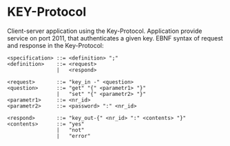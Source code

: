 # KEY-Protocol
Client-server application using the Key-Protocol. Application provide service on port 2011, that authenticates a given key.
EBNF syntax of request and response in the Key-Protocol:

```EBNF
<specification> ::= <definition> ";"
<definition>    ::= <request>
                |   <respond>
                
<request>       ::= "key_in -" <question>
<question>      ::= "get" "{" <parametr1> "}"
                |   "set" "{" <parametr2> "}"
<parametr1>     ::= <nr_id>
<parametr2>     ::= <password> ":" <nr_id>

<respond>       ::= "key_out-{" <nr_id> ":" <contents> "}"
<contents>      ::= "yes"
                |   "not"
                |   "error"
